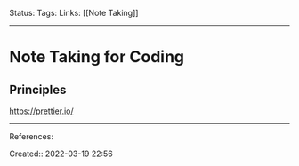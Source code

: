 Status: 
Tags: 
Links: [[Note Taking]]
___

# Note Taking for Coding
## Principles
https://prettier.io/
___
References:

Created:: 2022-03-19 22:56
